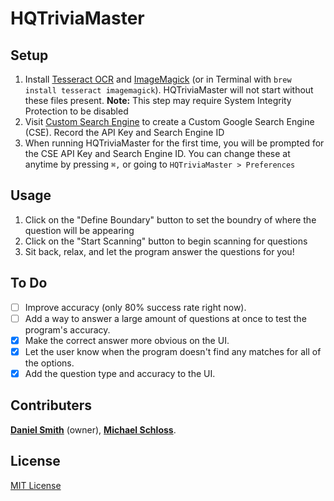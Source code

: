 # HQTriviaMaster

## Setup
1. Install [Tesseract OCR](https://github.com/tesseract-ocr/tesseract/wiki) and [ImageMagick](https://www.imagemagick.org/script/download.php) (or in Terminal with `brew install tesseract imagemagick`).  HQTriviaMaster will not start without these files present.  **Note:** This step may require System Integrity Protection to be disabled
2. Visit [Custom Search Engine](https://cse.google.com/cse/) to create a Custom Google Search Engine (CSE).  Record the API Key and Search Engine ID
3. When running HQTriviaMaster for the first time, you will be prompted for the CSE API Key and Search Engine ID.  You can change these at anytime by pressing `⌘,` or going to `HQTriviaMaster > Preferences`

## Usage
1. Click on the "Define Boundary" button to set the boundry of where the question will be appearing
2. Click on the "Start Scanning" button to begin scanning for questions
3. Sit back, relax, and let the program answer the questions for you!

## To Do
- [ ] Improve accuracy (only 80% success rate right now).
- [ ] Add a way to answer a large amount of questions at once to test the program's accuracy.
- [x] Make the correct answer more obvious on the UI.
- [x] Let the user know when the program doesn't find any matches for all of the options.
- [x] Add the question type and accuracy to the UI.

## Contributers
 [**Daniel Smith**](https://github.com/DanielSmith1239) (owner), [**Michael Schloss**](https://github.com/schlossm).
 
 ## License
 [MIT License](https://github.com/DanielSmith1239/HQTriviaMaster/blob/master/LICENSE)
